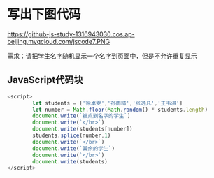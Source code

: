 # 写出下图代码

https://github-js-study-1316943030.cos.ap-beijing.myqcloud.com/jscode7.PNG

需求：请把学生名字随机显示一个名字到页面中，但是不允许重复显示

## JavaScript代码块

~~~javascript
<script>
        let students = ['徐卓雯','孙雨晴','张逸凡','王韦淇']
        let number = Math.floor(Math.random() * students.length)
        document.write(`被点到名字的学生`)
        document.write(`</br>`)
        document.write(students[number])
        students.splice(number,1)
        document.write(`</br>`)
        document.write(`其余的学生`)
        document.write(`</br>`)
        document.write(students)
</script>
~~~

